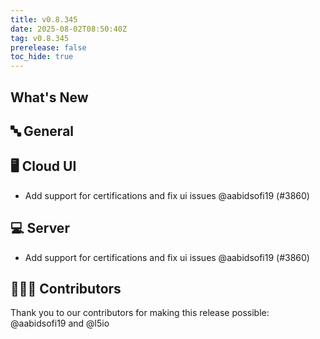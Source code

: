 ```yaml
---
title: v0.8.345
date: 2025-08-02T08:50:40Z
tag: v0.8.345
prerelease: false
toc_hide: true
---
```


## What's New
## 🔤 General
## 🖥 Cloud UI

- Add support for certifications and fix ui issues @aabidsofi19 (#3860)

## 💻 Server

- Add support for certifications and fix ui issues @aabidsofi19 (#3860)

## 👨🏽‍💻 Contributors

Thank you to our contributors for making this release possible:
@aabidsofi19 and @l5io


